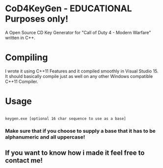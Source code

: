 # CoD4KeyGen - EDUCATIONAL Purposes only!

A Open Source CD Key Generator for "Call of Duty 4 - Modern Warfare" written in C++.

# Compiling

I wrote it using C++11 Features and it compiled smoothly in Visual Studio 15. It should basically compile just as well on any other Windows compatible C++11 Compiler.

# Usage

```

keygen.exe [optional 16 char sequence to use as a base]

```

### Make sure that if you choose to supply a base that it has to be alphanumeric and all uppercase!

## If you want to know how i made it feel free to contact me!
